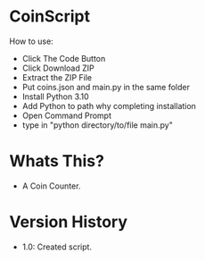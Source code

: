 # CoinScript

How to use:
- Click The Code Button
- Click Download ZIP
- Extract the ZIP File
- Put coins.json and main.py in the same folder
- Install Python 3.10
- Add Python to path why completing installation
- Open Command Prompt
- type in "python directory/to/file main.py"

# Whats This?
- A Coin Counter.

# Version History
- 1.0: Created script.
